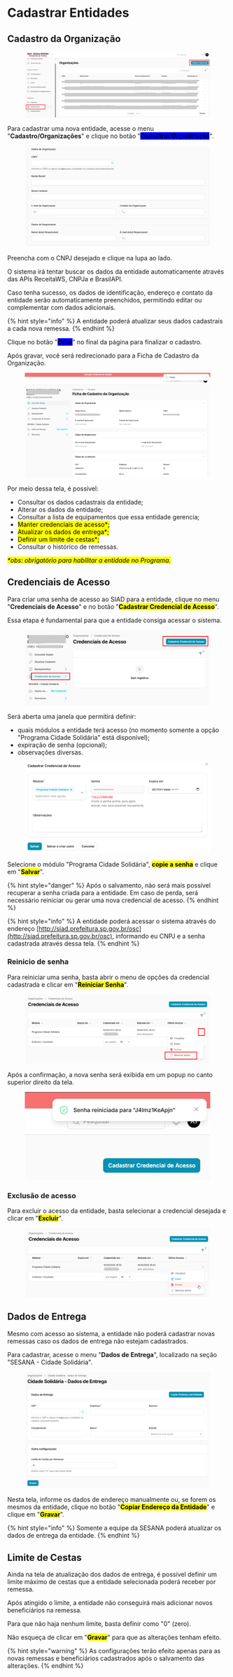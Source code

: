 # Cadastrar Entidades

## Cadastro da Organização

<figure><img src="../../.gitbook/assets/image (194).png" alt=""><figcaption></figcaption></figure>

Para cadastrar uma nova entidade, acesse o menu "**Cadastro/Organizações**" e clique no botão "<mark style="background-color:blue;">**Cadastrar Organização**</mark>".

<figure><img src="../../.gitbook/assets/image (195).png" alt=""><figcaption></figcaption></figure>

Preencha com o CNPJ desejado e clique na lupa ao lado.

O sistema irá tentar buscar os dados da entidade automaticamente através das APIs ReceitaWS, CNPJa e BrasilAPI.

Caso tenha sucesso, os dados de identificação, endereço e contato da entidade serão automaticamente preenchidos, permitindo editar ou complementar com dados adicionais.

{% hint style="info" %}
A entidade poderá atualizar seus dados cadastrais a cada nova remessa.
{% endhint %}

Clique no botão "<mark style="background-color:blue;">**Criar**</mark>" no final da página para finalizar o cadastro.

Após gravar, você será redirecionado para a Ficha de Cadastro da Organização.

<figure><img src="../../.gitbook/assets/image (196).png" alt=""><figcaption></figcaption></figure>

Por meio dessa tela, é possível:

* Consultar os dados cadastrais da entidade;
* Alterar os dados da entidade;
* Consultar a lista de equipamentos que essa entidade gerencia;
* <mark style="color:$warning;">Manter credenciais de acesso\*;</mark>
* <mark style="color:$warning;">Atualizar os dados de entrega\*;</mark>
* <mark style="color:$warning;">Definir um limite de cestas\*;</mark>
* Consultar o histórico de remessas.

_<mark style="color:$warning;">\*obs: obrigatório para habilitar a entidade no Programa.</mark>_

## Credenciais de Acesso

Para criar uma senha de acesso ao SIAD para a entidade, clique no menu "**Credenciais de Acesso**" e no botão "<mark style="background-color:$primary;">**Cadastrar Credencial de Acesso**</mark>".

Essa etapa é fundamental para que a entidade consiga acessar o sistema.

<figure><img src="../../.gitbook/assets/image (197).png" alt=""><figcaption></figcaption></figure>

Será aberta uma janela que permitirá definir:

* quais módulos a entidade terá acesso (no momento somente a opção "Programa Cidade Solidária" está disponível);
* expiração de senha (opcional);
* observações diversas.

<figure><img src="../../.gitbook/assets/image (198).png" alt=""><figcaption></figcaption></figure>

Selecione o módulo "Programa Cidade Solidária", <mark style="background-color:$warning;">**copie a senha**</mark> e clique em "<mark style="background-color:$primary;">**Salvar**</mark>".

{% hint style="danger" %}
Após o salvamento, não será mais possível recuperar a senha criada para a entidade. Em caso de perda, será necessário reiniciar ou gerar uma nova credencial de acesso.
{% endhint %}

{% hint style="info" %}
A entidade poderá acessar o sistema através do endereço [http://siad.prefeitura.sp.gov.br/osc](http://siad.prefeitura.sp.gov.br/osc), informando eu CNPJ e a senha cadastrada através dessa tela.
{% endhint %}

### Reinicio de senha

Para reiniciar uma senha, basta abrir o menu de opções da credencial cadastrada e clicar em "<mark style="background-color:$primary;">**Reiniciar Senha**</mark>".

<figure><img src="../../.gitbook/assets/image (200).png" alt=""><figcaption></figcaption></figure>

Após a confirmação, a nova senha será exibida em um popup no canto superior direito da tela.

<figure><img src="../../.gitbook/assets/image (201).png" alt=""><figcaption></figcaption></figure>

### Exclusão de acesso

Para excluir o acesso da entidade, basta selecionar a credencial desejada e clicar em "<mark style="background-color:$danger;">**Excluir**</mark>".

<figure><img src="../../.gitbook/assets/image (202).png" alt=""><figcaption></figcaption></figure>

## Dados de Entrega

Mesmo com acesso ao sistema, a entidade não poderá cadastrar novas remessas caso os dados de entrega não estejam cadastrados.

Para cadastrar, acesse o menu "**Dados de Entrega**", localizado na seção "SESANA - Cidade Solidária".

<figure><img src="../../.gitbook/assets/image (203).png" alt=""><figcaption></figcaption></figure>

Nesta tela, informe os dados de endereço manualmente ou, se forem os mesmos da entidade, clique no botão "<mark style="background-color:$primary;">**Copiar Endereço da Entidade**</mark>" e clique em "<mark style="background-color:$primary;">**Gravar**</mark>".

{% hint style="info" %}
Somente a equipe da SESANA poderá atualizar os dados de entrega da entidade.
{% endhint %}

## Limite de Cestas

Ainda na tela de atualização dos dados de entrega, é possível definir um limite máximo de cestas que a entidade selecionada poderá receber por remessa.

Após atingido o limite, a entidade não conseguirá mais adicionar novos beneficiários na remessa.

Para que não haja nenhum limite, basta definir como "0" (zero).

Não esqueça de clicar em "<mark style="background-color:$primary;">**Gravar**</mark>" para que as alterações tenham efeito.

{% hint style="warning" %}
As configurações terão efeito apenas para as novas remessas e beneficiários cadastrados após o salvamento das alterações.
{% endhint %}
